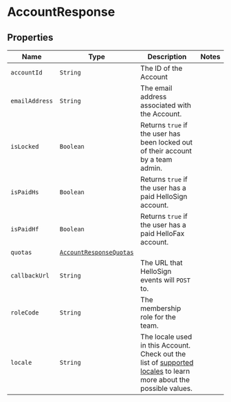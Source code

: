 

# AccountResponse



## Properties

Name | Type | Description | Notes
------------ | ------------- | ------------- | -------------
| `accountId` | ```String``` |  The ID of the Account  |  |
| `emailAddress` | ```String``` |  The email address associated with the Account.  |  |
| `isLocked` | ```Boolean``` |  Returns `true` if the user has been locked out of their account by a team admin.  |  |
| `isPaidHs` | ```Boolean``` |  Returns `true` if the user has a paid HelloSign account.  |  |
| `isPaidHf` | ```Boolean``` |  Returns `true` if the user has a paid HelloFax account.  |  |
| `quotas` | [```AccountResponseQuotas```](AccountResponseQuotas.md) |    |  |
| `callbackUrl` | ```String``` |  The URL that HelloSign events will `POST` to.  |  |
| `roleCode` | ```String``` |  The membership role for the team.  |  |
| `locale` | ```String``` |  The locale used in this Account. Check out the list of [supported locales](/api/reference/constants/#supported-locales) to learn more about the possible values.  |  |



